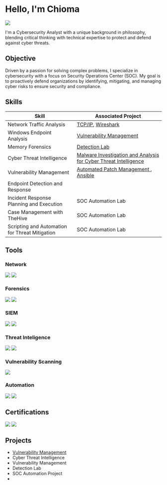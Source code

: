 # Hello, I'm Chioma
<a href="https://www.linkedin.com/in/chiomadibor"><img src="https://img.shields.io/badge/-LinkedIn-0072b1?&style=for-the-badge&logo=linkedin&logoColor=white" /></a>


I'm a Cybersecurity Analyst with a unique background in philosophy, blending critical thinking with technical expertise to protect and defend against cyber threats.

## Objective

Driven by a passion for solving complex problems, I specialize in cybersecurity with a focus on Security Operations Center (SOC). My goal is to proactively defend organizations by identifying, mitigating, and managing cyber risks to ensure security and compliance.

## Skills

| Skill                                         | Associated Project                             |
|-----------------------------------------------|-----------------------------------------------|
| Network Traffic Analysis                      | <a href="https://github.com/ChiomaDibor/tcp-ip](https://github.com/ChiomaDibor/TCP-IP/blob/main/README.md">TCP/IP</a>, <a href="https://github.com/ChiomaDibor/wireshark">Wireshark</a> |
| Windows Endpoint Analysis                     | <a href="https://github.com/ChiomaDibor/Vulnerability-Management/tree/main">Vulnerability Management</a> |
| Memory Forensics                              | <a href="https://google.com">Detection Lab</a> |
| Cyber Threat Intelligence                     | <a href="https://google.com">Malware Investigation and Analysis for Cyber Threat Intelligence</a> |
| Vulnerability Management                      | <a href="https://github.com/ChiomaDibor/tcp-ip">Automated Patch Management </a>, <a href="https://github.com/ChiomaDibor/wireshark">Ansible |  
| Endpoint Detection and Response               |            |
| Incident Response Planning and Execution      | SOC Automation Lab                             |
| Case Management with TheHive                  | SOC Automation Lab                             |
| Scripting and Automation for Threat Mitigation | SOC Automation Lab                            |

## Tools

### Network
<div>
<img src="https://img.shields.io/badge/-Wireshark-1679A7?&style=for-the-badge&logo=Wireshark&logoColor=white" />
<img src="https://img.shields.io/badge/-tcpdump-1679A7?&style=for-the-badge&logo=TCPDUMP&logoColor=white" />
</div>

### Forensics
<div>
<img src="https://img.shields.io/badge/-Autopsy-4CAF50?&style=for-the-badge&logo=autopsy&logoColor=white" />
<img src="https://img.shields.io/badge/-FTK_Imager-0078D7?&style=for-the-badge&logo=forensictoolkit&logoColor=white" />
</div>

### SIEM
<div>
<img src="https://img.shields.io/badge/-Microsoft_Sentinel-0078D4?&style=for-the-badge&logo=Microsoft&logoColor=white" />
<img src="https://img.shields.io/badge/-Splunk-000000?&style=for-the-badge&logo=Splunk&logoColor=white" />
</div>

### Threat Inteligence
<div>
<img src="https://img.shields.io/badge/-YARA-FF4500?&style=for-the-badge&logo=yara&logoColor=white" />
<img src="https://img.shields.io/badge/-MISP-FFD700?&style=for-the-badge&logo=MISP&logoColor=white" />
</div>

### Vulnerability Scanning
</div>
<img src="https://img.shields.io/badge/-Nessus-008000?&style=for-the-badge&logo=Tenable&logoColor=white" />

### Automation
<div>
<img src="https://img.shields.io/badge/-Ansible-EE0000?&style=for-the-badge&logo=Ansible&logoColor=white" />
<img src="https://img.shields.io/badge/-Kubernetes-326CE5?&style=for-the-badge&logo=Kubernetes&logoColor=white" />




## Certifications
<div>
<img src="https://img.shields.io/badge/-ISC2_CC-00A4EF?&style=for-the-badge&logo=ISC2&logoColor=white" />
<img src="https://img.shields.io/badge/-Microsoft_SC--200-00A4EF?&style=for-the-badge&logo=Microsoft&logoColor=white" />
</div>

## Projects
- <a href="https://github.com/ChiomaDibor/Vulnerability-Management/tree/main">Vulnerability Management</a>
- Cyber Threat Intelligence
- Vulnerability Management
- Detection Lab
- SOC Automation Project
- 
